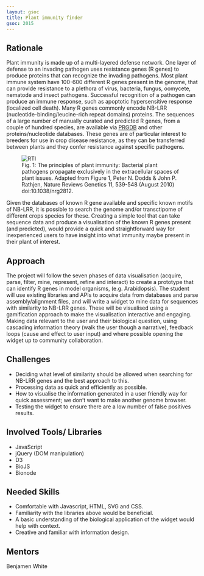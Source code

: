 ```yaml
---
layout: gsoc 
title: Plant immunity finder
gsoc: 2015
---
```


Rationale
--------

Plant immunity is made up of a multi-layered defense network. One layer of defense to an invading pathogen uses resistance genes (R genes) to produce proteins that can recognize the invading pathogens. Most plant immune system have 100-600 different R genes present in the genome, that can provide resistance to a plethora of virus, bacteria, fungus, oomycete, nematode and insect pathogens. Successful recognition of a pathogen can produce an immune response, such as apoptotic hypersensitive response (localized cell death). Many R genes commonly encode NB-LRR (nucleotide-binding/leucine-rich repeat domains) proteins. The sequences of a large number of manually curated and predicted R genes, from a couple of hundred species, are available via [PRGDB](http://prgdb.crg.eu) and other proteins/nucleotide databases. These genes are of particular interest to breeders for use in crop disease resistance, as they can be transferred between plants and they confer resistance against specific pathogens. 


<figure>
	<img src="{{ site.baseurl }}gsoc/2015/img/apinatomy/apinatomy_drop.jpg" alt="RTI" style="max-height: 200px">
	<figcaption>Fig. 1: The principles of plant immunity: Bacterial plant pathogens propagate exclusively in the extracellular spaces of plant issues. Adapted from Figure 1, Peter N. Dodds & John P. Rathjen, Nature Reviews Genetics 11, 539-548 (August 2010) doi:10.1038/nrg2812.</figcaption>
</figure>

Given the databases of known R gene available and specific known motifs of NB-LRR, it is possible to search the genome and/or transctipome of different crops species for these. Creating a simple tool that can take sequence data and produce a visualisation of the known R genes present (and predicted), would provide a quick and straightforward way for inexperienced users to have insight into what immunity maybe present in their plant of interest.

Approach 
--------

The project will follow the seven phases of data visualisation (acquire, parse, filter, mine, represent, refine and interact) to create a prototype that can identify R genes in model organisms, (e.g. Arabidopsis). The student will use existing libraries and APIs to acquire data from databases and parse assembly/alignment files, and will write a widget to mine data for sequences with similarity to NB-LRR genes. These will be visualised using a gamification approach to make the visualisation interactive and engaging. Making data relevant to the user and their biological question, using cascading information theory (walk the user though a narrative), feedback loops (cause and effect to user input) and where possible opening the widget up to community collaboration. 

Challenges
---------

* Deciding what level of similarity should be allowed when searching for NB-LRR genes and the best approach to this.
* Processing data as quick and efficiently as possible.
* How to visualise the information generated in a user friendly way for quick assessment; we don’t want to make another genome browser.
* Testing the widget to ensure there are a low number of false positives results.

Involved Tools/ Libraries
------------------------

* JavaScript
* jQuery (DOM manipulation)
* D3 
* BioJS
* Bionode

Needed Skills
-------------

* Comfortable with Javascript, HTML, SVG and CSS.
* Familiarity with the libraries above would be beneficial.
* A basic understanding of the biological application of the widget would help with context.
* Creative and familiar with information design.

Mentors
-------

Benjamen White
